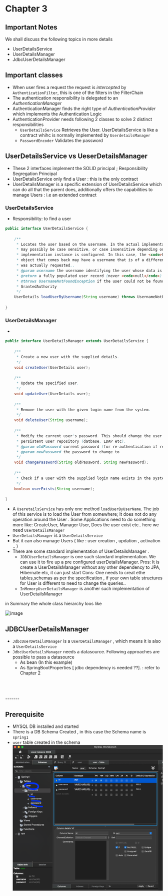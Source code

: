# Chapter 3



## Important Notes
We shall discuss the following topics in more details
*	UserDetailsService
* 	UserDetailsManager
*   JdbcUserDetailsManager


## Important classes 
* When user fires a request the request is _intercepted_  by `AuthenticationFilter`, this is one of the filters in the FilterChain 
* The authentication responsibility is delegated to an _AuthenticationManager_
* AuthenticationManager finds the right type of _AuthenticationProvider_ which implements the Authentication Logic
* AuthenticationProvider needs following 2 classes to solve 2 distinct responsibilities
	*	`UserDetailsService` Retrieves the User. UserDetailsService is like a contract whihc is normally implemented by `UserdetailsManager` 
	*	`PasswordEncoder` Validates the password



## UserDetailsService vs UeserDetailsManager 
* These 2 interfaces implement the SOLID principal ;  Responsibility Segregation Principal
* UserDetailsService only find a User : this is the only contract
* UserDetailsManager is a specific extension of UserDetailsService which can do all that the parent does, additionally offers the capabilities to manage Users  : i.e an extended contract 

### UserDetailsService
* Responsibility: to find a user 
```java
public interface UserDetailsService {

	/**
	 * Locates the user based on the username. In the actual implementation, the search
	 * may possibly be case sensitive, or case insensitive depending on how the
	 * implementation instance is configured. In this case, the <code>UserDetails</code>
	 * object that comes back may have a username that is of a different case than what
	 * was actually requested..
	 * @param username the username identifying the user whose data is required.
	 * @return a fully populated user record (never <code>null</code>)
	 * @throws UsernameNotFoundException if the user could not be found or the user has no
	 * GrantedAuthority
	 */
	UserDetails loadUserByUsername(String username) throws UsernameNotFoundException;

}
````

### UserDetailsManager
* 
```java
public interface UserDetailsManager extends UserDetailsService {

	/**
	 * Create a new user with the supplied details.
	 */
	void createUser(UserDetails user);

	/**
	 * Update the specified user.
	 */
	void updateUser(UserDetails user);

	/**
	 * Remove the user with the given login name from the system.
	 */
	void deleteUser(String username);

	/**
	 * Modify the current user's password. This should change the user's password in the
	 * persistent user repository (datbase, LDAP etc).
	 * @param oldPassword current password (for re-authentication if required)
	 * @param newPassword the password to change to
	 */
	void changePassword(String oldPassword, String newPassword);

	/**
	 * Check if a user with the supplied login name exists in the system.
	 */
	boolean userExists(String username);

}
```




* A `UseretailsService` has only one method `loadUserByUserName`. The job of this service is to load the User from somewhere; It does not do any operation around the User . Some Applications need to do something more like: CreateUser, Manager User, Does the user exist etc.. here we need `UserDetailsManager`
* `UserDetailsManager` is a `UserDetailsService`
* But it can also manage Users ( like : user creation , updation , activation .. )
* There are some standard implementation of UserDetailsManager .
	* `JDBCUserDetailsManager` is one such standard implementation. We can use it to fire up a pre configured userDetailsManager. Pros: It is create a UserDetailsManager without any other dependency to JPA, Hibernate etc, it can just start  Cons: One needs to creat ethe tables,schemas as per the specification , if your own table structures for User is different to need to change the queries.. 
	* `InMemoryUserDetailsManager` is another such implementation of UserDetailsManager 


in Summary the whole class hierarchy loos like 

![image](https://user-images.githubusercontent.com/8110582/132100852-e6135e50-8af5-4d28-aadb-d3fc4088e7e4.png)


## JDBCUserDetailsManager
* `JdbcUserDetailsManager` is a `UserDetailsManager` , which means it is  also a `UserDetailsService`
* `JdbcUserDetailsManager` needs a datasource. Following approaches are possible to pass a datasource 
	*	As bean (In this example)
	*   As SpringBootProperties [ jdbc dependency is needed ??]. : refer to Chapter 2


<br>
<br>
<br>
-------

## Prerequisite 

* MYSQL DB installed and started 
* There is  a DB Schema Created  , in this case the Schema name is `spring1`
* `user` table created in the schema
![image](images\chapter2\db.png)



